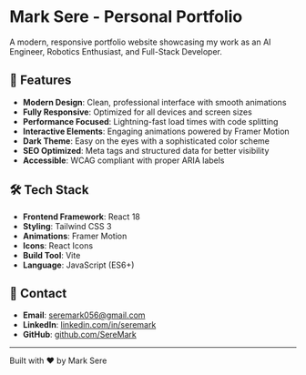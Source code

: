 # Mark Sere - Personal Portfolio

A modern, responsive portfolio website showcasing my work as an AI Engineer, Robotics Enthusiast, and Full-Stack Developer.

## 🚀 Features

- **Modern Design**: Clean, professional interface with smooth animations
- **Fully Responsive**: Optimized for all devices and screen sizes
- **Performance Focused**: Lightning-fast load times with code splitting
- **Interactive Elements**: Engaging animations powered by Framer Motion
- **Dark Theme**: Easy on the eyes with a sophisticated color scheme
- **SEO Optimized**: Meta tags and structured data for better visibility
- **Accessible**: WCAG compliant with proper ARIA labels

## 🛠️ Tech Stack

- **Frontend Framework**: React 18
- **Styling**: Tailwind CSS 3
- **Animations**: Framer Motion
- **Icons**: React Icons
- **Build Tool**: Vite
- **Language**: JavaScript (ES6+)

## 🤝 Contact

- **Email**: seremark056@gmail.com
- **LinkedIn**: [linkedin.com/in/seremark](https://linkedin.com/in/seremark)
- **GitHub**: [github.com/SereMark](https://github.com/SereMark)

---

Built with ❤️ by Mark Sere